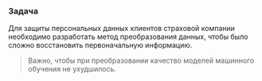 ### Задача  

Для защиты персональных данных клиентов страховой компании необходимо разработать метод преобразования данных, чтобы было сложно 
восстановить первоначальную информацию.

> Важно, чтобы при преобразовании качество моделей машинного обучения не ухудшилось.
